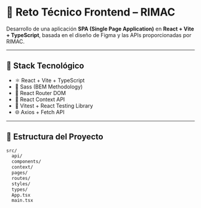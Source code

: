 # 🧩 Reto Técnico Frontend – RIMAC

Desarrollo de una aplicación **SPA (Single Page Application)** en **React + Vite + TypeScript**, basada en el diseño de Figma y las APIs proporcionadas por RIMAC.

---

## 🚀 Stack Tecnológico

- ⚛️ React + Vite + TypeScript  
- 🎨 Sass (BEM Methodology)  
- 🔄 React Router DOM  
- 🧠 React Context API  
- 🧪 Vitest + React Testing Library  
- 🌐 Axios + Fetch API  

---

## 🧱 Estructura del Proyecto

```bash
src/
  api/
  components/
  context/
  pages/
  routes/
  styles/
  types/
  App.tsx
  main.tsx
